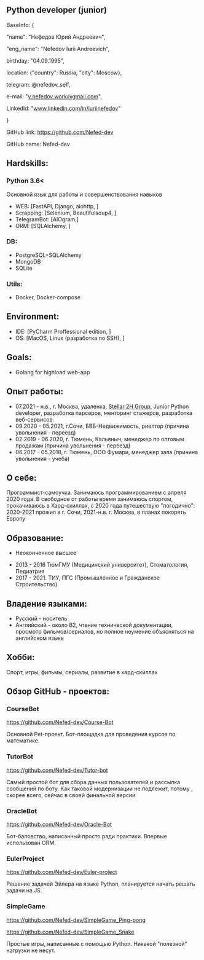 ## Python developer (junior)
BaseInfo: {

"name": "Нефедов Юрий Андреевич",

"eng_name": "Nefedov Iurii Andreevich",

birthday: "04.09.1995",

location: {"country": Russia, "city": Moscow},

telegram: @nefedov_self,

e-mail: "y.nefedov.work@gmail.com",

LinkedId: "www.linkedin.com/in/iuriinefedov"

}


GitHub link: https://github.com/Nefed-dev 

GitHub name: Nefed-dev

## Hardskills:

### Python 3.6<
Основной язык для работы и совершенствования навыков

- WEB: [FastAPI, Django, aiohttp, ]
- Scrapping: [Selenium, Beautifulsoup4, ]
- TelegramBot: [AIOgram,]
- ORM: [SQLAlchemy, ]

### DB:
- PostgreSQL+SQLAlchemy 
- MongoDB
- SQLite

### Utils: 
- Docker, Docker-compose

## Environment:
- IDE: [PyCharm Proffessional edition, ]
- OS: [MacOS, Linux (разработка по SSH), ]

## Goals:
- Golang for highload web-app

## Опыт работы: 
- 07.2021 - н.в., г. Москва, удаленка, [Stellar 2H Group](https://career.habr.com/companies/2hst), Junior Python developer, разработка парсеров, менторинг стажеров, разработка веб-сервисов. 
- 09.2020 - 05.2021, г.Сочи, БВБ-Недвижимость, риелтор (причина увольнения - переезд)
- 02.2019 - 06.2020, г. Тюмень, Кальяныч, менеджер по оптовым продажам (причина увольнения - переезд)
- 06.2017 - 05.2018, г. Тюмень, ООО Фумари, менеджер зала (причина увольнения - учеба)

## О себе:
Программист-самоучка. Занимаюсь программированием с апреля 2020 года. В свободное от работы время занимаюсь спортом, прокачиваюсь в Хард-скиллах, с 2020 года путешествую "погодично": 2020-2021 прожил в г. Сочи, 2021-н.в. г. Москва, в планах покорять Европу

## Образование:
* Неоконченное высшее
- 2013 - 2016 ТюмГМУ (Медицинский университет), Стоматология, Педиатрия
- 2017 - 2021. ТИУ, ПГС (Промышленное и Гражданское Строительство)

## Владение языками:
- Русский - носитель
- Английский - около B2, чтение технической документации, просмотр фильмов/сериалов, но полное неумение объясняться на английском языке

## Хобби:
Спорт, игры, фильмы, сериалы, развитие в хард-скиллах

## Обзор GitHub - проектов: 
### CourseBot
https://github.com/Nefed-dev/Course-Bot

Основной Pet-проект. Бот-площадка для проведения курсов по математике.

### TutorBot
https://github.com/Nefed-dev/Tutor-bot

Самый простой бот для сбора данных пользователей и рассылка сообщений по боту. Как таковой модернизации не подлежит, потому
, скорее всего, сейчас в своей финальной версии

### OracleBot
https://github.com/Nefed-dev/Oracle-Bot

Бот-баловство, написанный просто ради практики. Впервые использован ORM. 

### EulerProject
https://github.com/Nefed-dev/Euler-project

Решение задачей Эйлера на языке Python, планируется начать решать задачи на JS. 

### SimpleGame
https://github.com/Nefed-dev/SimpleGame_Ping-pong

https://github.com/Nefed-dev/SimpleGame_Snake

Простые игры, написанные с помощью Python. Никакой "полезной" нагрузки не несут. 

